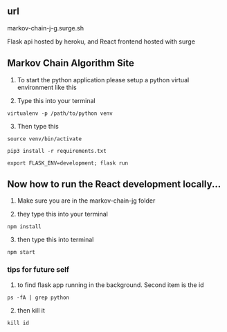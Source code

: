 ## url
markov-chain-j-g.surge.sh

Flask api hosted by heroku, and React frontend hosted with surge

## Markov Chain Algorithm Site

1. To start the python application please setup a python virtual environment like this

2. Type this into your terminal
```
virtualenv -p /path/to/python venv
```

3. Then type this
```
source venv/bin/activate
```

```
pip3 install -r requirements.txt
```

```
export FLASK_ENV=development; flask run
```

## Now how to run the React development locally...

1. Make sure you are in the markov-chain-jg folder

2. they type this into your terminal
```
npm install
```

3. then type this into terminal
```
npm start
```

### tips for future self

1. to find flask app running in the background. Second item is the id
```
ps -fA | grep python
```

2. then kill it
```
kill id
```